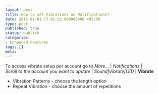 ```yaml
---
layout: post
title: How to set Vibrations on Notifications?
date: 2015-01-01 17:41:53.000000000 +02:00
type: post
published: true
status: publish
categories:
- Enhanced Features
tags: []
meta:
---
```


To access vibrate setup per account go to *More...* \| *Notifications* \| *Scroll to the account you want to update* \| *Sound\|Vibrate\|LED* | **Vibrate**

* Vibration Patterns - choose the length option
* Repeat Vibration - choose the amount of repetitions

